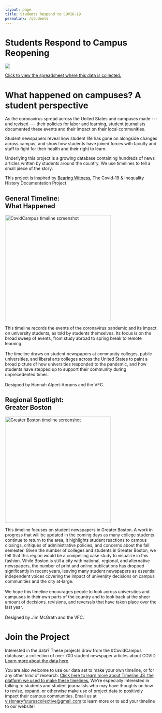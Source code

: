 ```yaml
---
layout: page
title: Students Respond to COVID-19
permalink: /students
---
```

# Students Respond to Campus Reopening

<div class="user-details">
<div class='tableauPlaceholder' id='viz1600018357148' style='position: relative'><noscript><a href='#'><img alt=' ' src='https:&#47;&#47;public.tableau.com&#47;static&#47;images&#47;St&#47;StudentOpinionsonCampusReopening&#47;Sheet1&#47;1_rss.png' style='border: none' /></a></noscript><object class='tableauViz'  style='display:none;'><param name='host_url' value='https%3A%2F%2Fpublic.tableau.com%2F' /> <param name='embed_code_version' value='3' /> <param name='path' value='views&#47;StudentOpinionsonCampusReopening&#47;Sheet1?:language=en&amp;:embed=y&amp;:display_count=n' /> <param name='toolbar' value='yes' /><param name='static_image' value='https:&#47;&#47;public.tableau.com&#47;static&#47;images&#47;St&#47;StudentOpinionsonCampusReopening&#47;Sheet1&#47;1.png' /> <param name='animate_transition' value='yes' /><param name='display_static_image' value='yes' /><param name='display_spinner' value='yes' /><param name='display_overlay' value='yes' /><param name='display_count' value='no' /><param name='language' value='en' /></object></div>                <script type='text/javascript'>                    var divElement = document.getElementById('viz1600018357148');                    var vizElement = divElement.getElementsByTagName('object')[0];                    vizElement.style.width='100%';vizElement.style.height=(divElement.offsetWidth*0.75)+'px';                    var scriptElement = document.createElement('script');                    scriptElement.src = 'https://public.tableau.com/javascripts/api/viz_v1.js';                    vizElement.parentNode.insertBefore(scriptElement, vizElement);                </script>
<p><a href="https://docs.google.com/spreadsheets/d/1icy83EepgRwNabOuz_YAJ_5pr8vbsa6d3BqSs1yCGH4/edit?usp=sharing">Click to view the spreadsheet where this data is collected.</a></p></div>

# What happened on campuses? A student perspective

As the coronavirus spread across the United States and campuses made --- and revised --- their policies for labor and learning, student journalists documented these events and their impact on their local communities.  

Student newspapers reveal how student life has gone on alongside changes across campus, and show how students have joined forces with faculty and staff to fight for their health and their right to learn.  

Underlying this project is a growing database containing hundreds of news articles written by students around the country. We use timelines to tell a small piece of the story. 

This project is inspired by [Bearing Witness](https://bearingwitness.github.io/), The Covid-19 & Inequality History Documentation Project.

<div class="user">
  <div class="tech">
    <h2>General Timeline:<br> What Happened</h2>
    	<p><a href="https://cdn.knightlab.com/libs/timeline3/latest/embed/index.html?source=12Q9u23GJuYgKOqNtnYbdhWGmXkdx-Um-Xx05Xj_rVgY&font=Default&lang=en&start_at_end=false&initial_zoom=2&height=650" target="_blank"><img src="https://visionary-futures-collective.github.io/covid19/img/vfc.timeline.wh.png" alt="CovidCampus timeline screenshot" height="350"></a></p>
    	<p>This timeline records the events of the coronavirus pandemic and its impact on university students, as told by students themselves. Its focus is on the broad sweep of events, from study abroad to spring break to remote learning. <br><br> The timeline draws on student newspapers at community colleges, public universities, and liberal arts colleges across the United States to paint a broad picture of how universities responded to the pandemic, and how students have stepped up to support their community during unprecedented times.<br><br>
    	Designed by Hannah Alpert-Abrams and the VFC. </p>
  </div>
  
<!-- <div class="user"> -->
  <div class="tech">
    <h2>Regional Spotlight:<br> Greater Boston</h2>
    <p><a href="https://cdn.knightlab.com/libs/timeline3/latest/embed/index.html?source=1RQnerfYlGnLFXf5iKsMdfZtjkpeNEivQocQ5cvL6GYs&font=Default&lang=en&initial_zoom=2&height=650" target="_blank"><img src="https://visionary-futures-collective.github.io/covid19/img/vfc.timeline.gb.png" alt="Greater Boston timeline screenshot" height="350"></a></p>
    <p>This timeline focuses on student newspapers in Greater Boston. A work in progress that will be updated in the coming days as many college students continue to return to the area, it highlights student reactions to campus closings, critiques of administrative policies, and concerns about the fall semester. Given the number of colleges and students in Greater Boston, we felt that this region would be a compelling case study to visualize in this fashion. While Boston is still a city with national, regional, and alternative newspapers, the number of print and online publications has dropped significantly in recent years, leaving many student newspapers as essential independent voices covering the impact of university decisions on campus communities and the city at-large.<br><br>
    We hope this timeline encourages people to look across universities and campuses in their own parts of the country and to look back at the sheer amount of decisions, revisions, and reversals that have taken place over the last year.<br><br>
    Designed by Jim McGrath and the VFC.</p>
  </div>
</div>

# Join the Project
  
Interested in the data? These projects draw from the #CovidCampus database, a collection of over 700 student newspaper articles about COVID. [Learn more about the data here](https://docs.google.com/document/d/1R9XvbssNDxQ1xV8xWM83mjrf-BIRWuGfvCpm5dB-UzA/edit?usp=sharing).

You are also welcome to use our data set to make your own timeline, or for any other kind of research. [Click here to learn more about Timeline.JS, the platform we used to make these timelines.](https://timeline.knightlab.com/) We're especially interested in talking to students and student journalists who may have thoughts on how to revise, expand, or otherwise make use of project data to positively impact their campus communities. Email us at visionaryfuturescollective@gmail.com to learn more or to add your timeline to our website!


